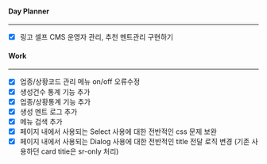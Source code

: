 
#### Day Planner
---
- [x] 링고 셀프 CMS 운영자 관리, 추천 멘트관리 구현하기


#### Work
---
- [x] 업종/상황코드 관리 메뉴 on/off 오류수정
- [x] 생성건수 통계 기능 추가
- [x] 업종/상황통계 기능 추가
- [x] 생성 멘트 로그 추가
- [x] 메뉴 검색 추가 
- [x] 페이지 내에서 사용되는 Select 사용에 대한 전반적인 css 문제 보완
- [x] 페이지 내에서 사용되는 Dialog 사용에 대한 전반적인 title 전달 로직 변경 (기존 사용하던 card titie은 sr-only 처리)